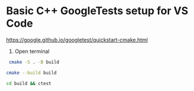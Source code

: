 # Basic C++ GoogleTests setup for VS Code

https://google.github.io/googletest/quickstart-cmake.html

1. Open terminal

```bash
 cmake -S . -B build
```

```bash
cmake --build build
```

```bash
cd build && ctest
```
